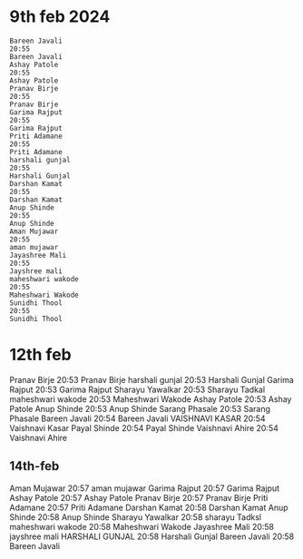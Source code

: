 # 9th feb 2024
    Bareen Javali
    20:55
    Bareen Javali
    Ashay Patole
    20:55
    Ashay Patole
    Pranav Birje
    20:55
    Pranav Birje
    Garima Rajput
    20:55
    Garima Rajput
    Priti Adamane
    20:55
    Priti Adamane
    harshali gunjal
    20:55
    Harshali Gunjal
    Darshan Kamat
    20:55
    Darshan Kamat
    Anup Shinde
    20:55
    Anup Shinde
    Aman Mujawar
    20:55
    aman mujawar
    Jayashree Mali
    20:55
    Jayshree mali
    maheshwari wakode
    20:55
    Maheshwari Wakode
    Sunidhi Thool
    20:55
    Sunidhi Thool



# 12th feb
Pranav Birje
20:53
Pranav Birje
harshali gunjal
20:53
Harshali Gunjal
Garima Rajput
20:53
Garima Rajput
Sharayu Yawalkar
20:53
Sharayu Tadkal
maheshwari wakode
20:53
Maheshwari Wakode
Ashay Patole
20:53
Ashay Patole
Anup Shinde
20:53
Anup Shinde
Sarang Phasale
20:53
Sarang Phasale
Bareen Javali
20:54
Bareen Javali
VAISHNAVI KASAR
20:54
Vaishnavi Kasar
Payal Shinde
20:54
Payal Shinde
Vaishnavi Ahire
20:54
Vaishnavi Ahire







14th-feb
---------
Aman Mujawar
20:57
aman mujawar
Garima Rajput
20:57
Garima Rajput
Ashay Patole
20:57
Ashay Patole
Pranav Birje
20:57
Pranav Birje
Priti Adamane
20:57
Priti Adamane
Darshan Kamat
20:58
Darshan Kamat
Anup Shinde
20:58
Anup Shinde
Sharayu Yawalkar
20:58
sharayu Tadksl
maheshwari wakode
20:58
Maheshwari Wakode
Jayashree Mali
20:58
jayshree mali
HARSHALI GUNJAL
20:58
Harshali Gunjal
Bareen Javali
20:58
Bareen Javali